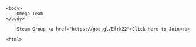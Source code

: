 <html>
    <head>
	    <title> Omega</title>
	</head>
	
	<body>
	    Omega Team
	</body>
	    
		Steam Group <a href="https://goo.gl/Efrk22">Click Here to Join</a>
	
	<html>
